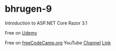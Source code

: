 # bhrugen-9
Introduction to ASP.NET Core Razor 3.1

Free on [Udemy](https://www.udemy.com/course/introduction-to-aspnet-core-x/)

Free on [freeCodeCamp.org](https://www.freecodecamp.org/) YouTube [Channel](https://www.youtube.com/channel/UC8butISFwT-Wl7EV0hUK0BQ/videos) [Link](https://youtu.be/C5cnZ-gZy2I)
